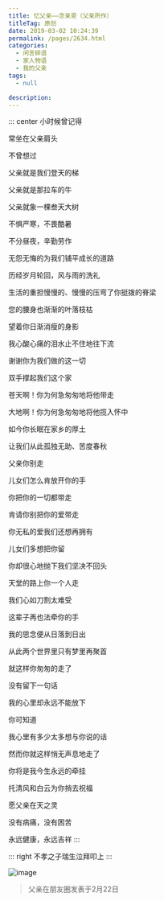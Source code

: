 ```yaml
---
title: 忆父亲——念亲恩（父亲所作）
titleTag: 原创
date: 2019-03-02 10:24:39
permalink: /pages/2634.html
categories: 
  - 闲言碎语
  - 家人物语
  - 我的父亲
tags: 
  - null

description: 
---
```




::: center
小时候曾记得

常坐在父亲肩头

不曾想过

父亲就是我们登天的梯

父亲就是那拉车的牛


父亲就象一棵叁天大树

不惧严寒，不畏酷暑

不分昼夜，辛勤劳作

无怨无悔的为我们铺平成长的道路

历经岁月轮回，风与雨的洗礼

生活的重担慢慢的、慢慢的压弯了你挺拨的脊梁

您的腰身也渐渐的叶落枝枯

望着你日渐消瘦的身影

我心酸心痛的泪水止不住地往下流

谢谢你为我们做的这一切

双手撑起我们这个家



苍天啊！你为何急匆匆地将他带走

大地啊！你为何急匆匆地将他揽入怀中

如今你长眠在家乡的厚土

让我们从此孤独无助、苦度春秋



父亲你别走

儿女们怎么肯放开你的手

你把你的一切都带走

肯请你别把你的爱带走

你无私的爱我们还想再拥有

儿女们多想把你留

你却很心地抛下我们坚决不回头

天堂的路上你一个人走

我们心如刀割太难受

这辈子再也法牵你的手

我的思念便从日落到日出

从此两个世界里只有梦里再聚首



就这样你匆匆的走了

没有留下一句话

我的心里却永远不能放下

你可知道

我心里有多少太多想与你说的话

然而你就这样悄无声息地走了

你将是我今生永远的牵挂

托清风和白云为你捎去祝福

愿父亲在天之灵

没有病痛，没有困苦

永远健康，永远吉祥
:::



::: right
不孝之子瑞生泣拜叩上
:::



![image](http://t.eryajf.net/imgs/2021/09/1f7c9d501594b841.jpg)



> 父亲在朋友圈发表于2月22日

